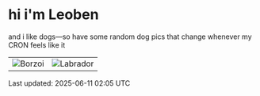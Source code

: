 # hi i'm Leoben

and i like dogs—so have some random dog pics that change whenever my CRON feels like it

|  |  |
|--------|----------|
| ![Borzoi](https://random-dog-vercel.vercel.app/api/random-borzoi?v=1749607542) | ![Labrador](https://random-dog-vercel.vercel.app/api/random-labrador?v=1749607542) |

Last updated: 2025-06-11 02:05 UTC
